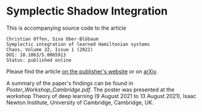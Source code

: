 # Symplectic Shadow Integration

This is accompanying source code to the article

	Christian Offen, Sina Ober-Blöbaum
	Symplectic integration of learned Hamiltonian systems
	Chaos, Volume 32, Issue 1 (2022)
	DOI: 10.1063/5.0065913
	Status: published online

Please find the article [on the publisher's website](https://doi.org/10.1063/5.0065913) or on [arXiv](https://arxiv.org/abs/2108.02492).

A summary of the paper's findings can be found in *Poster_Workshop_Cambridge.pdf*. The poster was presented at the workshop Theory of deep learning (9 August 2021 to 13 August 2021), Isaac Newton Institute, University of Cambridge, Cambridge, UK.
